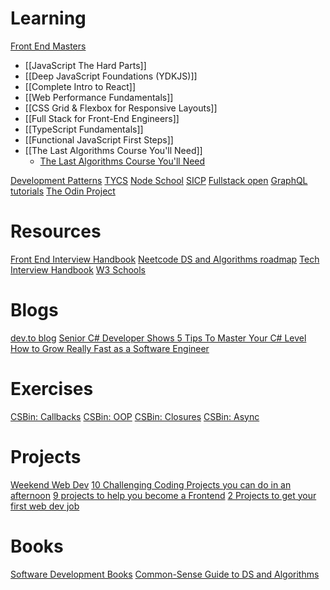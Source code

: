 # Learning

[Front End Masters](https://frontendmasters.com/)
- [[JavaScript The Hard Parts]]
- [[Deep JavaScript Foundations (YDKJS)]]
- [[Complete Intro to React]]
- [[Web Performance Fundamentals]]
- [[CSS Grid & Flexbox for Responsive Layouts]]
- [[Full Stack for Front-End Engineers]]
- [[TypeScript Fundamentals]]
- [[Functional JavaScript First Steps]]
- [[The Last Algorithms Course You'll Need]]
	- [The Last Algorithms Course You'll Need](https://theprimeagen.github.io/fem-algos/lessons/introduction/intro)
 

[Development Patterns](https://www.patterns.dev/posts)
[TYCS](https://teachyourselfcs.com/)
[Node School](https://nodeschool.io/)
[SICP](https://sourceacademy.org/sicpjs)
[Fullstack open](https://fullstackopen.com/en/)
[GraphQL tutorials](https://www.apollographql.com/tutorials/)
[The Odin Project](https://www.theodinproject.com/)

# Resources
[Front End Interview Handbook](https://www.frontendinterviewhandbook.com/)
[Neetcode DS and Algorithms roadmap](https://neetcode.io/roadmap)
[Tech Interview Handbook](https://www.techinterviewhandbook.org/)
[W3 Schools](https://www.w3schools.com/)

# Blogs
[dev.to blog](https://dev.to/)
[Senior C# Developer Shows 5 Tips To Master Your C# Level](https://medium.com/bytehide/senior-c-developer-shows-5-tips-to-master-your-c-level-a03b2619358b)
[How to Grow Really Fast as a Software Engineer](https://levelup.gitconnected.com/how-to-grow-really-fast-as-a-software-engineer-2cf662910c75)
# Exercises
[CSBin: Callbacks](http://csbin.io/callbacks)
[CSBin: OOP](http://csbin.io/oop)
[CSBin: Closures](http://csbin.io/closures)
[CSBin: Async](http://csbin.io/async)
# Projects
[Weekend Web Dev](https://weekendwebdev.substack.com/)
[10 Challenging Coding Projects you can do in an afternoon](https://blog.developerpurpose.com/10-challenging-coding-projects-you-can-do-in-an-afternoon-d9caaf82bf20)
[9 projects to help you become a Frontend](https://medium.com/@philosophical_techie/9-projects-to-help-you-become-a-frontend-master-in-2023-52d61e2294d)
[2 Projects to get your first web dev job](https://12ft.io/proxy?ref=&q=https://medium.com/@bryanyi/2-projects-to-get-you-to-your-first-web-developer-job-b78f4baec1b1?source=user_profile---------4----------------------------)
# Books
[Software Development Books](https://builtin.com/software-engineering-perspectives/software-development-books)
[Common-Sense Guide to DS and Algorithms](https://www.oreilly.com/library/view/a-common-sense-guide/9781680502794/)


